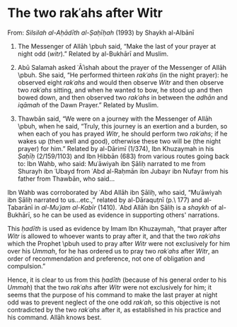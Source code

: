 


# The two rakʿahs after Witr

From: _Silsilah al-Aḥādīth al-Ṣaḥīḥah_ (1993) by Shaykh al-Albānī

1) The Messenger of Allāh \pbuh said, “Make the last of your prayer at night odd (_witr_).” Related by al-Bukhārī and Muslim.

2) Abū Salamah asked ʿĀʾishah about the prayer of the Messenger of Allāh \pbuh. She said, “He performed thirteen _rakʿahs_ (in the night prayer): he observed eight _rakʿahs_ and would then observe _Witr_ and then observe two _rakʿahs_ sitting, and when he wanted to bow, he stood up and then bowed down, and then observed two _rakʿahs_ in between the _adhān_ and _iqāmah_ of the Dawn Prayer.” Related by Muslim.

3) Thawbān said, “We were on a journey with the Messenger of Allāh \pbuh, when he said, “Truly, this journey is an exertion and a burden, so when each of you has prayed _Witr_, he should perform two _rakʿahs_; if he wakes up (then well and good), otherwise these two will be (the night prayer) for him.” Related by al-Dārimī (1/374), Ibn Khuzaymah in his _Ṣaḥīḥ_ (2/159/1103) and Ibn Ḥibbān (683) from various routes going back to: Ibn Wahb, who said: Muʿāwiyah ibn Ṣāliḥ narrated to me from Shurayh ibn ʿUbayd from ʿAbd al-Raḥmān ibn Jubayr ibn Nufayr from his father from Thawbān, who said...

Ibn Wahb was corroborated by ʿAbd Allāh ibn Ṣāliḥ, who said, “Muʿāwiyah ibn Ṣāliḥ narrated to us...etc.,” related by al-Dāraquṭnī (p.\ 177) and al-Ṭabarānī in _al-Muʿjam al-Kabīr_ (1410). ʿAbd Allāh ibn Ṣāliḥ is a _shaykh_ of al-Bukhārī, so he can be used as evidence in supporting others' narrations.

This _ḥadīth_ is used as evidence by Imam Ibn Khuzaymah, “that prayer after _Witr_ is allowed to whoever wants to pray after it, and that the two _rakʿahs_ which the Prophet \pbuh used to pray after _Witr_ were not exclusively for him over his _Ummah_, for he has ordered us to pray two _rakʿahs_ after _Witr_, an order of recommendation and preference, not one of obligation and compulsion.”

Hence, it is clear to us from this _ḥadīth_ (because of his general order to his _Ummah_) that the two _rakʿahs_ after _Witr_ were not exclusively for him; it seems that the purpose of his command to make the last prayer at night odd was to prevent neglect of the one odd _rakʿah_, so this objective is not contradicted by the two _rakʿahs_ after it, as established in his practice and his command. Allāh knows best.



